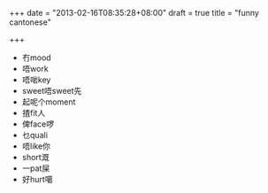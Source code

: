 +++
date = "2013-02-16T08:35:28+08:00"
draft = true
title = "funny cantonese"

+++



* 冇mood
* 唔work
* 唔啱key
* sweet唔sweet先
* 起呢个moment
* 揸fit人
* 俾face啰
* 乜quali
* 唔like你
* short溉
* 一pat屎
* 好hurt噶